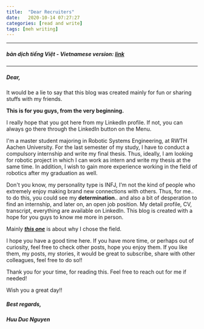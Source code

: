 ```yaml
---
title:  "Dear Recruiters"
date:   2020-10-14 07:27:27
categories: [read and write]
tags: [meh writing]
---
```

-------
##### *bản dịch tiếng Việt - Vietnamese version*: ***[link](https://duken72.github.io/2020/Dear-Recruiter-VN/)***
-------
##### ***Dear,***
#####

It would be a lie to say that this blog was created mainly for fun or sharing stuffs with my friends.

**This is for you guys, from the very beginning.**

I really hope that you got here from my LinkedIn profile.
If not, you can always go there through the LinkedIn button on the Menu.

I'm a master student majoring in Robotic Systems Engineering, at RWTH Aachen University. For the last semester of my study, I have to conduct a compulsory internship and write my final thesis. Thus, ideally, I am looking for robotic project in which I can work as intern and write my thesis at the same time. In addition, I wish to gain more experience working in the field of robotics after my graduation as well.

Don't you know, my personality type is INFJ, I'm not the kind of people who extremely enjoy making brand new connections with others.
Thus, for me.. to do this, you could see my **determination**.. and also a bit of desperation to find an internship, and later on, an open job position.
My detail profile, CV, transcript, everything are available on LinkedIn. This blog is created with a hope for you guys to know me more in person.

Mainly ***[this one](https://duken72.github.io/2020/Why-Robotics/)***  is about why I chose the field.

I hope you have a good time here.
If you have more time, or perhaps out of curiosity, feel free to check other posts, hope you enjoy them.
If you like them, my posts, my stories, it would be great to subscribe, share with other colleagues, feel free to do so!!

Thank you for your time, for reading this.
Feel free to reach out for me if needed!

Wish you a great day!!

##### ***Best regards,***
##### *Huu Duc Nguyen*
